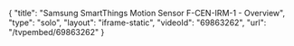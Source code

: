{
    "title": "Samsung SmartThings Motion Sensor F-CEN-IRM-1 - Overview",
    "type": "solo",
    "layout": "iframe-static",
    "videoId": "69863262",
    "url": "\/tvpembed\/69863262"
}